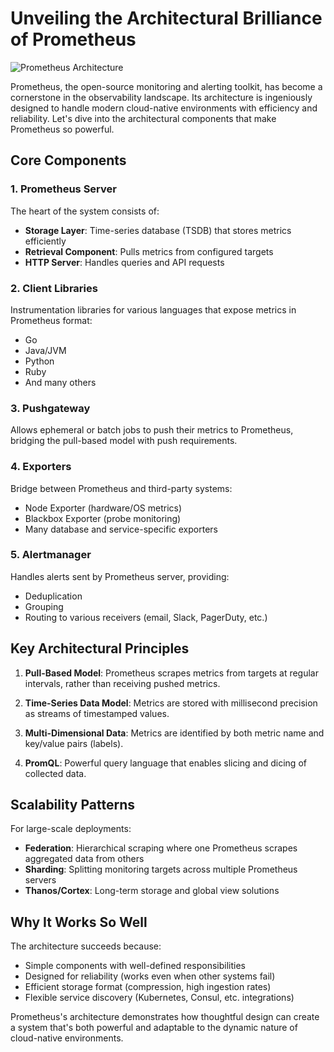 
# Unveiling the Architectural Brilliance of Prometheus

![Prometheus Architecture](https://miro.medium.com/v2/resize:fit:1400/1*JpY2PJRDGQ9pIDJ81Gy8-Q.png)

Prometheus, the open-source monitoring and alerting toolkit, has become a cornerstone in the observability landscape. Its architecture is ingeniously designed to handle modern cloud-native environments with efficiency and reliability. Let's dive into the architectural components that make Prometheus so powerful.

## Core Components

### 1. Prometheus Server
The heart of the system consists of:
- **Storage Layer**: Time-series database (TSDB) that stores metrics efficiently
- **Retrieval Component**: Pulls metrics from configured targets
- **HTTP Server**: Handles queries and API requests

### 2. Client Libraries
Instrumentation libraries for various languages that expose metrics in Prometheus format:
- Go
- Java/JVM
- Python
- Ruby
- And many others

### 3. Pushgateway
Allows ephemeral or batch jobs to push their metrics to Prometheus, bridging the pull-based model with push requirements.

### 4. Exporters
Bridge between Prometheus and third-party systems:
- Node Exporter (hardware/OS metrics)
- Blackbox Exporter (probe monitoring)
- Many database and service-specific exporters

### 5. Alertmanager
Handles alerts sent by Prometheus server, providing:
- Deduplication
- Grouping
- Routing to various receivers (email, Slack, PagerDuty, etc.)

## Key Architectural Principles

1. **Pull-Based Model**: Prometheus scrapes metrics from targets at regular intervals, rather than receiving pushed metrics.

2. **Time-Series Data Model**: Metrics are stored with millisecond precision as streams of timestamped values.

3. **Multi-Dimensional Data**: Metrics are identified by both metric name and key/value pairs (labels).

4. **PromQL**: Powerful query language that enables slicing and dicing of collected data.

## Scalability Patterns

For large-scale deployments:
- **Federation**: Hierarchical scraping where one Prometheus scrapes aggregated data from others
- **Sharding**: Splitting monitoring targets across multiple Prometheus servers
- **Thanos/Cortex**: Long-term storage and global view solutions

## Why It Works So Well

The architecture succeeds because:
- Simple components with well-defined responsibilities
- Designed for reliability (works even when other systems fail)
- Efficient storage format (compression, high ingestion rates)
- Flexible service discovery (Kubernetes, Consul, etc. integrations)

Prometheus's architecture demonstrates how thoughtful design can create a system that's both powerful and adaptable to the dynamic nature of cloud-native environments.
